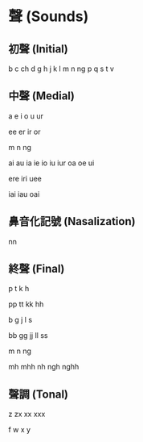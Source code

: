 # 聲 (Sounds)

## 初聲 (Initial)

b c ch d g h j k l m n ng p q s t v

## 中聲 (Medial)

a e i o u ur

ee er ir or

m n ng

ai au ia ie io iu iur oa oe ui

ere iri uee

iai iau oai

## 鼻音化記號 (Nasalization)

nn

## 終聲 (Final)

p t k h

pp tt kk hh

b g j l s

bb gg jj ll ss

m n ng

mh mhh nh ngh nghh

## 聲調 (Tonal)

z zx xx xxx

f w x y
